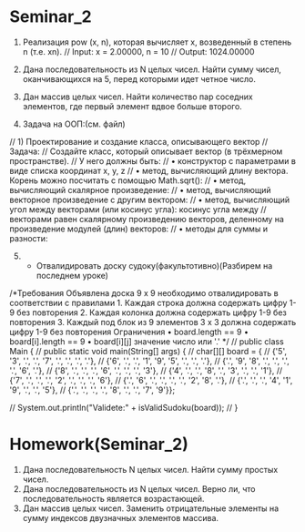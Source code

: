 # Seminar_2

1. Реализация pow (x, n), которая вычисляет x, возведенный в степень n (т.е. xn).
// Input: x = 2.00000, n = 10
// Output: 1024.00000

2. Дана последовательность из N целых чисел. 
Найти сумму чисел, оканчивающихся на 5, перед которыми идет четное число.

3. Дан массив целых чисел. Найти количество пар соседних элементов, 
где первый элемент вдвое больше второго.

4. Задача на ООП:(см. файл)

// 1) Проектирование и создание класса, описывающего вектор
// Задача:
// Создайте класс, который описывает вектор (в трёхмерном пространстве).
// У него должны быть:
// •	конструктор с параметрами в виде списка координат x, y, z
// •	метод, вычисляющий длину вектора. Корень можно посчитать с помощью Math.sqrt():
// •	метод, вычисляющий скалярное произведение:
// •	метод, вычисляющий векторное произведение с другим вектором:
// •	метод, вычисляющий угол между векторами (или косинус угла): косинус угла между 
// векторами равен скалярному произведению векторов, деленному на произведение модулей (длин) векторов:
// •	методы для суммы и разности:

5. * Отвалидировать доску судоку(факультотивно)(Разбирем на последнем уроке)

/*Требования
        Объявлена доска 9 x 9 необходимо отвалидировать в соответствии с правилами
        1.	Каждая строка должна содержать цифру 1-9 без повторения
        2.	Каждая колонка должна содержать цифру 1-9 без повторения
        3.	Каждый под блок из 9 элементов 3 x 3 должна содержать цифру 1-9 без повторения
        Ограничения
        •	board.length == 9
        •	board[i].length == 9
        •	board[i][j] значение число или '.'
*/
// public class Main {
//     public static void main(String[] args) {
//         char[][] board = {
//                 {'5', '3', '.', '.', '7', '.', '.', '.', '.'},
//                 {'6', '.', '.', '1', '9', '5', '.', '.', '.'},
//                 {'.', '9', '8', '.', '.', '.', '.', '6', '.'},
//                 {'8', '.', '.', '.', '6', '.', '.', '.', '3'},
//                 {'4', '.', '.', '8', '.', '3', '.', '.', '1'},
//                 {'7', '.', '.', '.', '2', '.', '.', '.', '6'},
//                 {'.', '6', '.', '.', '.', '.', '2', '8', '.'},
//                 {'.', '.', '.', '4', '1', '9', '.', '.', '5'},
//                 {'.', '.', '.', '.', '8', '.', '.', '7', '9'}};

//         System.out.println("Validete:" + isValidSudoku(board));
//     }


# Homework(Seminar_2)

1. Дана последовательность N целых чисел. Найти сумму простых чисел.
2. Дана последовательность из N целых чисел. Верно ли, что последовательность является возрастающей.
3. Дан массив целых чисел. Заменить отрицательные элементы на сумму индексов двузначных элементов массива.